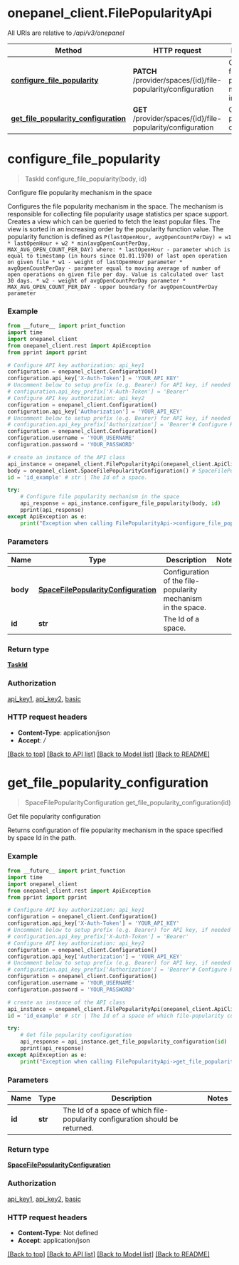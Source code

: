 # onepanel_client.FilePopularityApi

All URIs are relative to */api/v3/onepanel*

Method | HTTP request | Description
------------- | ------------- | -------------
[**configure_file_popularity**](FilePopularityApi.md#configure_file_popularity) | **PATCH** /provider/spaces/{id}/file-popularity/configuration | Configure file popularity mechanism in the space
[**get_file_popularity_configuration**](FilePopularityApi.md#get_file_popularity_configuration) | **GET** /provider/spaces/{id}/file-popularity/configuration | Get file popularity configuration

# **configure_file_popularity**
> TaskId configure_file_popularity(body, id)

Configure file popularity mechanism in the space

Configures the file popularity mechanism in the space. The mechanism is responsible for collecting file popularity usage statistics per space support. Creates a view which can be queried to fetch the least popular files. The view is sorted in an increasing order by the popularity function value. The popularity function is defined as  ``` P(lastOpenHour, avgOpenCountPerDay) = w1 * lastOpenHour + w2 * min(avgOpenCountPerDay, MAX_AVG_OPEN_COUNT_PER_DAY) where: * lastOpenHour - parameter which is equal to timestamp (in hours since 01.01.1970) of last open operation on given file * w1 - weight of lastOpenHour parameter * avgOpenCountPerDay - parameter equal to moving average of number of open operations on given file per day. Value is calculated over last 30 days. * w2 - weight of avgOpenCountPerDay parameter * MAX_AVG_OPEN_COUNT_PER_DAY - upper boundary for avgOpenCountPerDay parameter ``` 

### Example
```python
from __future__ import print_function
import time
import onepanel_client
from onepanel_client.rest import ApiException
from pprint import pprint

# Configure API key authorization: api_key1
configuration = onepanel_client.Configuration()
configuration.api_key['X-Auth-Token'] = 'YOUR_API_KEY'
# Uncomment below to setup prefix (e.g. Bearer) for API key, if needed
# configuration.api_key_prefix['X-Auth-Token'] = 'Bearer'
# Configure API key authorization: api_key2
configuration = onepanel_client.Configuration()
configuration.api_key['Authorization'] = 'YOUR_API_KEY'
# Uncomment below to setup prefix (e.g. Bearer) for API key, if needed
# configuration.api_key_prefix['Authorization'] = 'Bearer'# Configure HTTP basic authorization: basic
configuration = onepanel_client.Configuration()
configuration.username = 'YOUR_USERNAME'
configuration.password = 'YOUR_PASSWORD'

# create an instance of the API class
api_instance = onepanel_client.FilePopularityApi(onepanel_client.ApiClient(configuration))
body = onepanel_client.SpaceFilePopularityConfiguration() # SpaceFilePopularityConfiguration | Configuration of the file-popularity mechanism in the space.
id = 'id_example' # str | The Id of a space.

try:
    # Configure file popularity mechanism in the space
    api_response = api_instance.configure_file_popularity(body, id)
    pprint(api_response)
except ApiException as e:
    print("Exception when calling FilePopularityApi->configure_file_popularity: %s\n" % e)
```

### Parameters

Name | Type | Description  | Notes
------------- | ------------- | ------------- | -------------
 **body** | [**SpaceFilePopularityConfiguration**](SpaceFilePopularityConfiguration.md)| Configuration of the file-popularity mechanism in the space. | 
 **id** | **str**| The Id of a space. | 

### Return type

[**TaskId**](TaskId.md)

### Authorization

[api_key1](../README.md#api_key1), [api_key2](../README.md#api_key2), [basic](../README.md#basic)

### HTTP request headers

 - **Content-Type**: application/json
 - **Accept**: */*

[[Back to top]](#) [[Back to API list]](../README.md#documentation-for-api-endpoints) [[Back to Model list]](../README.md#documentation-for-models) [[Back to README]](../README.md)

# **get_file_popularity_configuration**
> SpaceFilePopularityConfiguration get_file_popularity_configuration(id)

Get file popularity configuration

Returns configuration of file popularity mechanism in the space specified by space Id in the path. 

### Example
```python
from __future__ import print_function
import time
import onepanel_client
from onepanel_client.rest import ApiException
from pprint import pprint

# Configure API key authorization: api_key1
configuration = onepanel_client.Configuration()
configuration.api_key['X-Auth-Token'] = 'YOUR_API_KEY'
# Uncomment below to setup prefix (e.g. Bearer) for API key, if needed
# configuration.api_key_prefix['X-Auth-Token'] = 'Bearer'
# Configure API key authorization: api_key2
configuration = onepanel_client.Configuration()
configuration.api_key['Authorization'] = 'YOUR_API_KEY'
# Uncomment below to setup prefix (e.g. Bearer) for API key, if needed
# configuration.api_key_prefix['Authorization'] = 'Bearer'# Configure HTTP basic authorization: basic
configuration = onepanel_client.Configuration()
configuration.username = 'YOUR_USERNAME'
configuration.password = 'YOUR_PASSWORD'

# create an instance of the API class
api_instance = onepanel_client.FilePopularityApi(onepanel_client.ApiClient(configuration))
id = 'id_example' # str | The Id of a space of which file-popularity configuration should be returned.

try:
    # Get file popularity configuration
    api_response = api_instance.get_file_popularity_configuration(id)
    pprint(api_response)
except ApiException as e:
    print("Exception when calling FilePopularityApi->get_file_popularity_configuration: %s\n" % e)
```

### Parameters

Name | Type | Description  | Notes
------------- | ------------- | ------------- | -------------
 **id** | **str**| The Id of a space of which file-popularity configuration should be returned. | 

### Return type

[**SpaceFilePopularityConfiguration**](SpaceFilePopularityConfiguration.md)

### Authorization

[api_key1](../README.md#api_key1), [api_key2](../README.md#api_key2), [basic](../README.md#basic)

### HTTP request headers

 - **Content-Type**: Not defined
 - **Accept**: application/json

[[Back to top]](#) [[Back to API list]](../README.md#documentation-for-api-endpoints) [[Back to Model list]](../README.md#documentation-for-models) [[Back to README]](../README.md)

